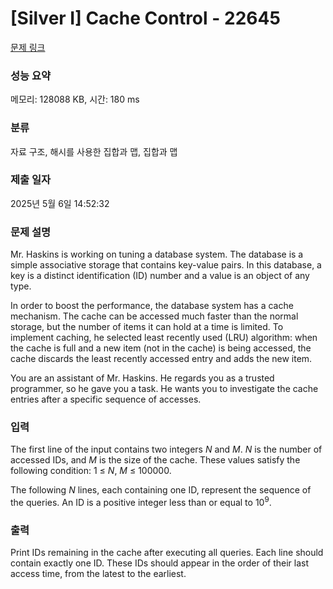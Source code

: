 # [Silver I] Cache Control - 22645 

[문제 링크](https://www.acmicpc.net/problem/22645) 

### 성능 요약

메모리: 128088 KB, 시간: 180 ms

### 분류

자료 구조, 해시를 사용한 집합과 맵, 집합과 맵

### 제출 일자

2025년 5월 6일 14:52:32

### 문제 설명

<p>Mr. Haskins is working on tuning a database system. The database is a simple associative storage that contains key-value pairs. In this database, a key is a distinct identification (ID) number and a value is an object of any type.</p>

<p>In order to boost the performance, the database system has a cache mechanism. The cache can be accessed much faster than the normal storage, but the number of items it can hold at a time is limited. To implement caching, he selected least recently used (LRU) algorithm: when the cache is full and a new item (not in the cache) is being accessed, the cache discards the least recently accessed entry and adds the new item.</p>

<p>You are an assistant of Mr. Haskins. He regards you as a trusted programmer, so he gave you a task. He wants you to investigate the cache entries after a specific sequence of accesses.</p>

### 입력 

 <p>The first line of the input contains two integers <i>N</i> and <i>M</i>. <i>N</i> is the number of accessed IDs, and <i>M</i> is the size of the cache. These values satisfy the following condition: 1 ≤ <i>N</i>, <i>M</i> ≤ 100000.</p>

<p>The following <i>N</i> lines, each containing one ID, represent the sequence of the queries. An ID is a positive integer less than or equal to 10<sup>9</sup>.</p>

### 출력 

 <p>Print IDs remaining in the cache after executing all queries. Each line should contain exactly one ID. These IDs should appear in the order of their last access time, from the latest to the earliest.</p>

